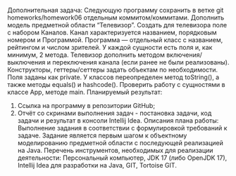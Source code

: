 Дополнительная задача:
Следующую программу сохранить в ветке git homeworks/homework06
отдельным коммитом/коммитами.
Дополнить модель предметной области “Телевизор”. Создать для
телевизора поле с набором Каналов. Канал характеризуется названием,
порядковым номером и Программой. Программа — отдельный класс с
названием, рейтингом и числом зрителей.
У каждой сущности есть поля и, как минимум, 2 метода. Телевизор
дополнить методом включения/выключения и переключения канала (если ранее
не были реализованы).
Конструкторы, геттеры/сеттеры задать объектам по необходимости. Поля
заданы как private. У классов переопределен метод toString(), а также методы
equals() и hashcode().
Проверить работу с сущностями в классе App, методе main.
Планируемый результат:
1. Ссылка на программу в репозитории GitHub;
2. Отчёт со скринами выполнения задач - постановка задачи, код задачи
и результат в консоли Intellij Idea.
Описания плана работы:
Выполнение задания в соответствии с формулировкой требований к
задаче. Задание является первым шагом к объектному моделированию
предметной области с последующей реализацией на Java.
Перечень инструментов, необходимых для реализации деятельности:
Персональный компьютер, JDK 17 (либо OpenJDK 17), Intellij Idea для
разработки на Java, GIT, Tortoise GIT.
